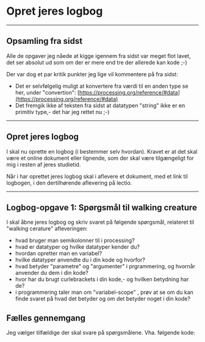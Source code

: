 # Opret jeres logbog

----

## Opsamling fra sidst

Alle de opgaver jeg nåede at kigge igennem fra sidst var meget flot lavet, det ser absolut ud som om der er mere end tre der allerede kan kode ;-)

Der var dog et par kritik punkter jeg lige vil kommentere på fra sidst:
- Det er selvfølgelig muligt at konvertere fra værdi til en anden type se her, under "convertion": [https://processing.org/reference/#data](https://processing.org/reference/#data)
- Det fremgik ikke af teksten fra sidst at datatypen "string" ikke er en primitiv type,- det har jeg rettet nu ;-)

----

## Opret jeres logbog

I skal nu oprette en logbog (i bestemmer selv hvordan). 
Kravet er at det skal være et online dokument eller lignende, som der skal være tilgængeligt for mig i resten af jeres studietid.   

Når i har oprettet jeres logbog skal i aflevere et dokument, med et link til logbogen, i den dertilhørende aflevering på lectio.

---

## Logbog-opgave 1: Spørgsmål til walking creature

I skal åbne jeres logbog og skriv svaret på følgende spørgsmål, relateret til "walking cerature" afleveringen:

- hvad bruger man semikolonner til i processing?
- hvad er datatyper og hvilke datatyper kender du?
- hvordan opretter man en variabel?
- hvilke datatyper anvendte du i din kode og hvorfor?
- hvad betyder "parametre" og "argumenter" i prgrammering, og hvornår anvender du dem i din kode?
- hvor har du brugt curlebrackets i din kode,- og hvilken betydning har de?
- i programmering taler man om "variabel-scope" , prøv at se om du kan finde svaret på hvad det betyder og om det betyder noget i din kode?

## Fælles gennemgang
Jeg vælger tilfældige der skal svare på spørgsmålene. Vha. følgende kode:

